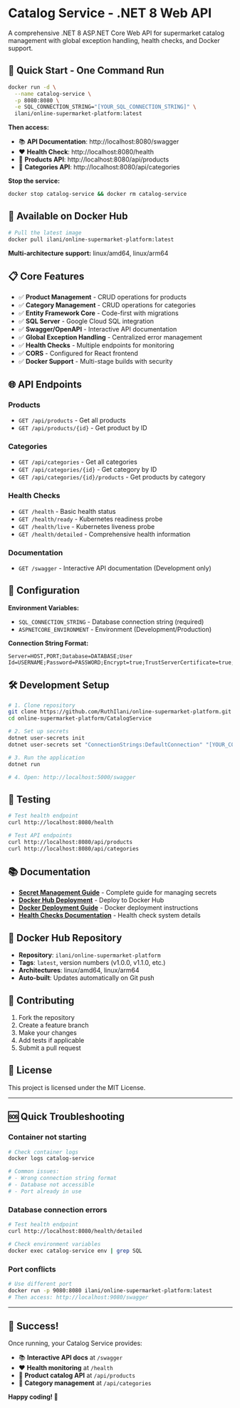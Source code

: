 # Catalog Service - .NET 8 Web API

A comprehensive .NET 8 ASP.NET Core Web API for supermarket catalog management with global exception handling, health checks, and Docker support.

## 🚀 Quick Start - One Command Run

```bash
docker run -d \
  --name catalog-service \
  -p 8080:8080 \
  -e SQL_CONNECTION_STRING="[YOUR_SQL_CONNECTION_STRING]" \
  ilani/online-supermarket-platform:latest
```

**Then access:**
- 📚 **API Documentation**: http://localhost:8080/swagger
- ❤️ **Health Check**: http://localhost:8080/health
- 🛒 **Products API**: http://localhost:8080/api/products
- 📂 **Categories API**: http://localhost:8080/api/categories

**Stop the service:**
```bash
docker stop catalog-service && docker rm catalog-service
```

## 🎯 Available on Docker Hub

```bash
# Pull the latest image
docker pull ilani/online-supermarket-platform:latest
```

**Multi-architecture support:** linux/amd64, linux/arm64

## 📋 Core Features

- ✅ **Product Management** - CRUD operations for products
- ✅ **Category Management** - CRUD operations for categories  
- ✅ **Entity Framework Core** - Code-first with migrations
- ✅ **SQL Server** - Google Cloud SQL integration
- ✅ **Swagger/OpenAPI** - Interactive API documentation
- ✅ **Global Exception Handling** - Centralized error management
- ✅ **Health Checks** - Multiple endpoints for monitoring
- ✅ **CORS** - Configured for React frontend
- ✅ **Docker Support** - Multi-stage builds with security

## 🌐 **API Endpoints**

### **Products**
- `GET /api/products` - Get all products
- `GET /api/products/{id}` - Get product by ID

### **Categories**  
- `GET /api/categories` - Get all categories
- `GET /api/categories/{id}` - Get category by ID
- `GET /api/categories/{id}/products` - Get products by category

### **Health Checks**
- `GET /health` - Basic health status
- `GET /health/ready` - Kubernetes readiness probe
- `GET /health/live` - Kubernetes liveness probe  
- `GET /health/detailed` - Comprehensive health information

### **Documentation**
- `GET /swagger` - Interactive API documentation (Development only)

## 🔧 Configuration

**Environment Variables:**
- `SQL_CONNECTION_STRING` - Database connection string (required)
- `ASPNETCORE_ENVIRONMENT` - Environment (Development/Production)

**Connection String Format:**
```
Server=HOST,PORT;Database=DATABASE;User Id=USERNAME;Password=PASSWORD;Encrypt=true;TrustServerCertificate=true;
```

## 🛠️ Development Setup

```bash
# 1. Clone repository
git clone https://github.com/RuthIlani/online-supermarket-platform.git
cd online-supermarket-platform/CatalogService

# 2. Set up secrets
dotnet user-secrets init
dotnet user-secrets set "ConnectionStrings:DefaultConnection" "[YOUR_CONNECTION_STRING]"

# 3. Run the application
dotnet run

# 4. Open: http://localhost:5000/swagger
```

## 🧪 Testing

```bash
# Test health endpoint
curl http://localhost:8080/health

# Test API endpoints
curl http://localhost:8080/api/products
curl http://localhost:8080/api/categories
```

## 📚 Documentation

- **[Secret Management Guide](docs/secret-management.md)** - Complete guide for managing secrets
- **[Docker Hub Deployment](docs/docker-hub-deployment.md)** - Deploy to Docker Hub
- **[Docker Deployment Guide](docs/docker-deployment.md)** - Docker deployment instructions
- **[Health Checks Documentation](docs/HealthChecks.md)** - Health check system details

## 🐳 Docker Hub Repository

- **Repository**: `ilani/online-supermarket-platform`
- **Tags**: `latest`, version numbers (v1.0.0, v1.1.0, etc.)
- **Architectures**: linux/amd64, linux/arm64
- **Auto-built**: Updates automatically on Git push

## 🤝 Contributing

1. Fork the repository
2. Create a feature branch
3. Make your changes
4. Add tests if applicable
5. Submit a pull request

## 📄 License

This project is licensed under the MIT License.

---

## 🆘 Quick Troubleshooting

### Container not starting
```bash
# Check container logs
docker logs catalog-service

# Common issues:
# - Wrong connection string format
# - Database not accessible
# - Port already in use
```

### Database connection errors
```bash
# Test health endpoint
curl http://localhost:8080/health/detailed

# Check environment variables
docker exec catalog-service env | grep SQL
```

### Port conflicts
```bash
# Use different port
docker run -p 9080:8080 ilani/online-supermarket-platform:latest
# Then access: http://localhost:9080/swagger
```

---

## 🎉 Success!

Once running, your Catalog Service provides:
- 📚 **Interactive API docs** at `/swagger`
- ❤️ **Health monitoring** at `/health`
- 🛒 **Product catalog API** at `/api/products`
- 📂 **Category management** at `/api/categories`

**Happy coding! 🚀**
